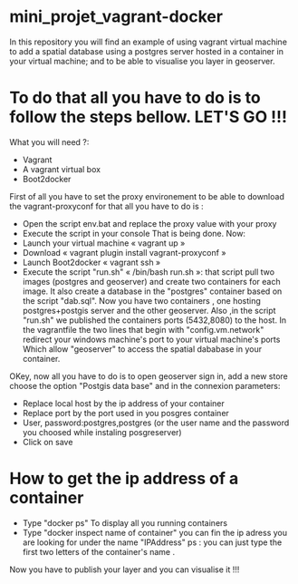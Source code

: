 mini_projet_vagrant-docker
==========================
In this repository you will find an example of using vagrant virtual machine to add a spatial database using a postgres server hosted in a container in your virtual machine; and to be able to visualise you layer in geoserver.

To do that all you have to do is to follow the steps bellow. LET'S GO !!!
==
What you will need ?:
- Vagrant
- A vagrant virtual box
- Boot2docker

First of all you have to set the proxy environement to be able to download the vagrant-proxyconf for that all you have 
to do is :
- Open the script env.bat and replace the proxy value with your proxy
- Execute the script in your console
That is being done. Now:
- Launch your virtual machine « vagrant up »
- Download « vagrant plugin install  vagrant-proxyconf »
- Launch Boot2docker « vagrant ssh »
- Execute the script "run.sh" « /bin/bash run.sh »: that script pull two images (postgres and geoserver) and create 
        two containers for each image. It also create a database in the "postgres" container based on the script "dab.sql".
Now you have two containers , one hosting postgres+postgis server and the other geoserver. Also ,in the script "run.sh" we published
the containers ports (5432,8080) to the host.
In the vagrantfile the two lines that begin with "config.vm.network" redirect your windows machine's port to your virtual machine's ports
Which allow "geoserver" to access the spatial dababase in your container.

OKey, now all you have to do is to open geoserver sign in, add a new store choose the option "Postgis data base" and in the connexion parameters:
- Replace local host by the ip address of your container 
- Replace port by the port used in you posgres container 
- User, password:postgres,postgres (or the user name and the password you choosed while instaling posgreserver)
- Click on save 


How to get the ip address of a container
====
- Type "docker ps" To display all you running containers
- Type "docker inspect name of container" you can fin the ip adress you are looking for under the name "IPAddress"
ps : you can just type the first two letters of the container's name .

Now you have to publish your layer and you can visualise it !!!
